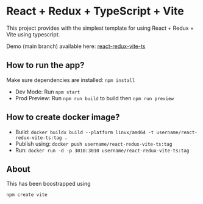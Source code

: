 # React + Redux + TypeScript + Vite
This project provides with the simplest template for using React + Redux + Vite using typescript.

Demo (main branch) available here: [react-redux-vite-ts](https://react-redux-vite-ts.vercel.app)

## How to run the app?
Make sure dependencies are installed: `npm install`
- Dev Mode: Run `npm start` 
- Prod Preview: Run `npm run build` to build then `npm run preview`

## How to create docker image?
- Build: `docker buildx build --platform linux/amd64 -t username/react-redux-vite-ts:tag .`
- Publish using: `docker push username/react-redux-vite-ts:tag`
- Run: `docker run -d -p 3010:3010 username/react-redux-vite-ts:tag`

## About
This has been boostrapped using
```sh
npm create vite
```